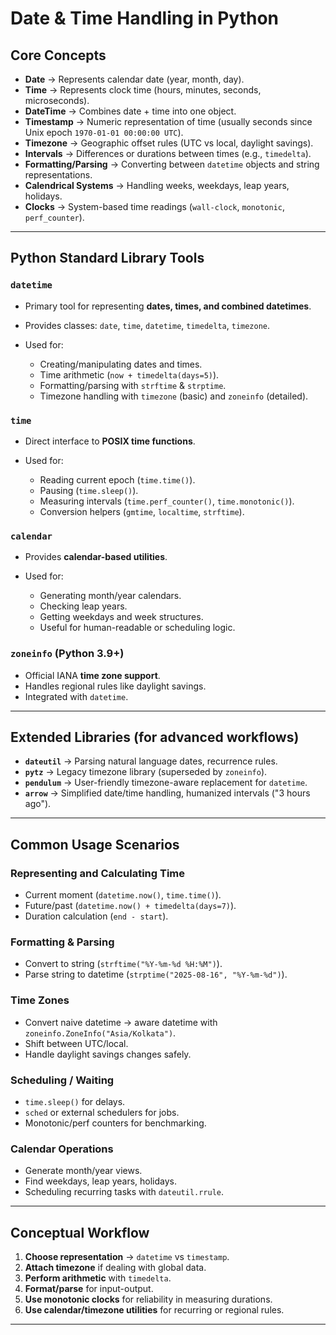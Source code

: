 # Date & Time Handling in Python 

## Core Concepts

* **Date** → Represents calendar date (year, month, day).
* **Time** → Represents clock time (hours, minutes, seconds, microseconds).
* **DateTime** → Combines date + time into one object.
* **Timestamp** → Numeric representation of time (usually seconds since Unix epoch `1970-01-01 00:00:00 UTC`).
* **Timezone** → Geographic offset rules (UTC vs local, daylight savings).
* **Intervals** → Differences or durations between times (e.g., `timedelta`).
* **Formatting/Parsing** → Converting between `datetime` objects and string representations.
* **Calendrical Systems** → Handling weeks, weekdays, leap years, holidays.
* **Clocks** → System-based time readings (`wall-clock`, `monotonic`, `perf_counter`).

---

## Python Standard Library Tools

### `datetime`

* Primary tool for representing **dates, times, and combined datetimes**.
* Provides classes: `date`, `time`, `datetime`, `timedelta`, `timezone`.
* Used for:

  * Creating/manipulating dates and times.
  * Time arithmetic (`now + timedelta(days=5)`).
  * Formatting/parsing with `strftime` & `strptime`.
  * Timezone handling with `timezone` (basic) and `zoneinfo` (detailed).

### `time`

* Direct interface to **POSIX time functions**.
* Used for:

  * Reading current epoch (`time.time()`).
  * Pausing (`time.sleep()`).
  * Measuring intervals (`time.perf_counter()`, `time.monotonic()`).
  * Conversion helpers (`gmtime`, `localtime`, `strftime`).

### `calendar`

* Provides **calendar-based utilities**.
* Used for:

  * Generating month/year calendars.
  * Checking leap years.
  * Getting weekdays and week structures.
  * Useful for human-readable or scheduling logic.

### `zoneinfo` (Python 3.9+)

* Official IANA **time zone support**.
* Handles regional rules like daylight savings.
* Integrated with `datetime`.

---

## Extended Libraries (for advanced workflows)

* **`dateutil`** → Parsing natural language dates, recurrence rules.
* **`pytz`** → Legacy timezone library (superseded by `zoneinfo`).
* **`pendulum`** → User-friendly timezone-aware replacement for `datetime`.
* **`arrow`** → Simplified date/time handling, humanized intervals ("3 hours ago").

---

## Common Usage Scenarios

### Representing and Calculating Time

* Current moment (`datetime.now()`, `time.time()`).
* Future/past (`datetime.now() + timedelta(days=7)`).
* Duration calculation (`end - start`).

### Formatting & Parsing

* Convert to string (`strftime("%Y-%m-%d %H:%M")`).
* Parse string to datetime (`strptime("2025-08-16", "%Y-%m-%d")`).

### Time Zones

* Convert naive datetime → aware datetime with `zoneinfo.ZoneInfo("Asia/Kolkata")`.
* Shift between UTC/local.
* Handle daylight savings changes safely.

### Scheduling / Waiting

* `time.sleep()` for delays.
* `sched` or external schedulers for jobs.
* Monotonic/perf counters for benchmarking.

### Calendar Operations

* Generate month/year views.
* Find weekdays, leap years, holidays.
* Scheduling recurring tasks with `dateutil.rrule`.

---

## Conceptual Workflow

1. **Choose representation** → `datetime` vs `timestamp`.
2. **Attach timezone** if dealing with global data.
3. **Perform arithmetic** with `timedelta`.
4. **Format/parse** for input-output.
5. **Use monotonic clocks** for reliability in measuring durations.
6. **Use calendar/timezone utilities** for recurring or regional rules.

---
